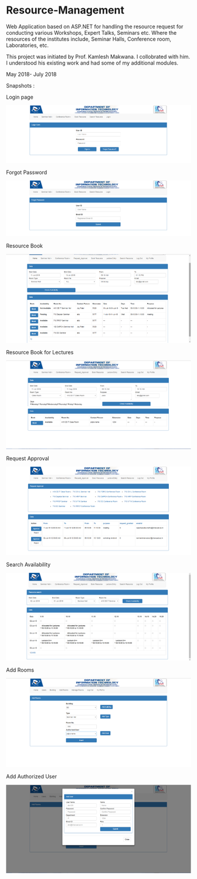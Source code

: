 # Resource-Management
Web Application based on ASP.NET for handling the resource request for conducting various Workshops, Expert Talks, Seminars etc. Where the resources of the institutes include, Seminar Halls, Conference room, Laboratories, etc.

This project was initiated by Prof. Kamlesh Makwana. I collobrated with him. I understood his existing work and had some of my additional modules.

May 2018- July 2018

Snapshots :

Login page

![Login page](https://github.com/Kashyap-Nirmal/Resource-Management/blob/master/Snap/Login.png)

Forgot Password

![Forgot Password](https://github.com/Kashyap-Nirmal/Resource-Management/blob/master/Snap/Forgot_Password.png)

Resource Book

![Resource Book](https://github.com/Kashyap-Nirmal/Resource-Management/blob/master/Snap/Reource_Book.png)

Resource Book for Lectures

![Resource Book for Lectures](https://github.com/Kashyap-Nirmal/Resource-Management/blob/master/Snap/Resource_Book(lec).png)

Request Approval

![Request Approval](https://github.com/Kashyap-Nirmal/Resource-Management/blob/master/Snap/RequestApproval.png)

Search Availability

![Search Availability](https://github.com/Kashyap-Nirmal/Resource-Management/blob/master/Snap/search.png)

Add Rooms

![Add Rooms](https://github.com/Kashyap-Nirmal/Resource-Management/blob/master/Snap/AddRooms.png)

Add Authorized User

![Add Authorized User](https://github.com/Kashyap-Nirmal/Resource-Management/blob/master/Snap/Authorised_user(popup).png)

